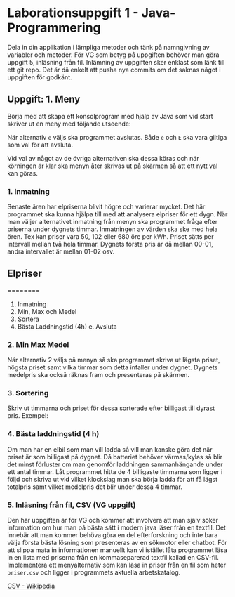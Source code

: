 # Laborationsuppgift 1 - Java-Programmering

Dela in din applikation i lämpliga metoder och tänk på namngivning av variabler och metoder. För VG som betyg på uppgiften behöver man göra uppgift 5, inläsning från fil. Inlämning av uppgiften sker enklast som länk till ett git repo. Det är då enkelt att pusha nya commits om det saknas något i uppgiften för godkänt.

## Uppgift: 1. Meny
Börja med att skapa ett konsolprogram med hjälp av Java som vid start skriver ut en meny med följande utseende:


När alternativ `e` väljs ska programmet avslutas. Både `e` och `E` ska vara giltiga som val för att avsluta.

Vid val av något av de övriga alternativen ska dessa köras och när körningen är klar ska menyn åter skrivas ut på skärmen så att ett nytt val kan göras.

### 1. Inmatning
Senaste åren har elpriserna blivit högre och varierar mycket. Det här programmet ska kunna hjälpa till med att analysera elpriser för ett dygn. När man väljer alternativet inmatning från menyn ska programmet fråga efter priserna under dygnets timmar. Inmatningen av värden ska ske med hela ören. Tex kan priser vara 50, 102 eller 680 öre per kWh. Priset sätts per intervall mellan två hela timmar. Dygnets första pris är då mellan 00-01, andra intervallet är mellan 01-02 osv.

## Elpriser
========
1. Inmatning
2. Min, Max och Medel
3. Sortera
4. Bästa Laddningstid (4h)
e. Avsluta

### 2. Min Max Medel
När alternativ 2 väljs på menyn så ska programmet skriva ut lägsta priset, högsta priset samt vilka timmar som detta infaller under dygnet. Dygnets medelpris ska också räknas fram och presenteras på skärmen.

### 3. Sortering
Skriv ut timmarna och priset för dessa sorterade efter billigast till dyrast pris. Exempel:


### 4. Bästa laddningstid (4 h)
Om man har en elbil som man vill ladda så vill man kanske göra det när priset är som billigast på dygnet. Då batteriet behöver värmas/kylas så blir det minst förluster om man genomför laddningen sammanhängande under ett antal timmar. Låt programmet hitta de 4 billigaste timmarna som ligger i följd och skriva ut vid vilket klockslag man ska börja ladda för att få lägst totalpris samt vilket medelpris det blir under dessa 4 timmar.

### 5. Inläsning från fil, CSV (VG uppgift)
Den här uppgiften är för VG och kommer att involvera att man själv söker information om hur man på bästa sätt i modern java läser från en textfil. Det innebär att man kommer behöva göra en del efterforskning och inte bara välja första bästa lösning som presenteras av en sökmotor eller chatbot. För att slippa mata in informationen manuellt kan vi istället låta programmet läsa in en lista med priserna från en kommaseparerad textfil kallad en CSV-fil. Implementera ett menyalternativ som kan läsa in priser från en fil som heter `priser.csv` och ligger i programmets aktuella arbetskatalog.

[CSV - Wikipedia](https://en.wikipedia.org/wiki/Comma-separated_values)
